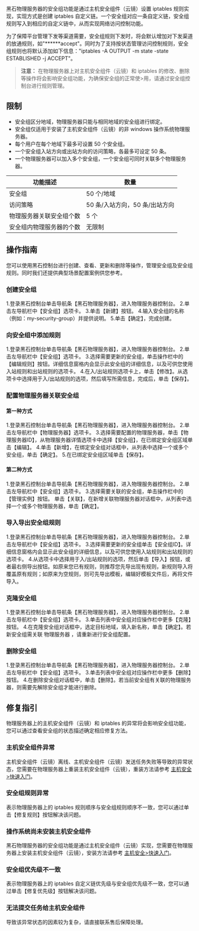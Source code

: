 黑石物理服务器的安全组功能是通过主机安全组件（云镜）设置 iptables 规则实现，实现方式是创建 iptables 自定义链。一个安全组对应一条自定义链，安全组规则写入到相应的自定义链中，从而实现网络访问控制功能。

为了保障平台管理下发等渠道需要，安全组规则下发时，将会默认增加对下发渠道的放通规则，如"******accept"。同时为了支持按状态管理访问控制规则，安全组规则也将默认添加如下信息："iptables -A OUTPUT -m state -state ESTABLISHED -j ACCEPT"。

>**注意：**
>在物理服务器上对主机安全组件（云镜）和 iptables 的修改、删除等操作将会影响安全组功能，为确保安全组的正常使>用，请通过安全组控制台进行规则管理。

## 限制
- 安全组区分地域，物理服务器只能与相同地域的安全组进行绑定。
- 安全组仅适用于安装了主机安全组件（云镜）的非 windows 操作系统物理服务器。
- 每个用户在每个地域下最多可设置 50 个安全组。
- 一个安全组入站方向或出站方向的访问策略，各最多可设定 50 条。
- 一个物理服务器可以加入多个安全组，一个安全组可同时关联多个物理服务器。

| 功能描述         | 数量                  |
| ------------ | ------------------- |
| 安全组          | 50 个/地域             |
| 访问策略         | 50 条/入站方向，50 条/出站方向 |
| 物理服务器关联安全组个数 | 5 个                  |
| 安全组内物理服务器的个数 | 无限制                 |

## 操作指南
您可以使用黑石控制台进行创建、查看、更新和删除等操作，管理安全组及安全组规则。同时我们还提供典型场景配置案例供您参考。
### 创建安全组
1.登录黑石控制台单击导航条【黑石物理服务器】，进入物理服务器控制台。
2.单击左导航栏中【安全组】选项卡。
3.单击【新建】按钮。
4.输入安全组的名称（例如：my-security-group）并提供说明。
5.单击【确定】，完成创建。

### 向安全组中添加规则
1.登录黑石控制台单击导航条【黑石物理服务器】，进入物理服务器控制台。
2.单击左导航栏中【安全组】选项卡。
3.选择需要更新的安全组，单击操作栏中的【编辑规则】按钮。详细信息窗格内会显示此安全组的详细信息，以及可供您使用入站规则和出站规则的选项卡。
4.在入/出站规则选项卡上，单击【修改】。从选项卡中选择用于入/出站规则的选项，然后填写所需信息，完成后，单击【保存】。

### 配置物理服务器关联安全组
#### 第一种方式
1.登录黑石控制台单击导航条【黑石物理服务器】，进入物理服务器控制台。
2.单击左导航栏中【物理服务器】选项卡。
3.选择需要配置的物理服务器，单击【物理服务器ID】，从物理服务器详情选项卡中选择【安全组】，在已绑定安全组区域单击【编辑】。
4.单击【新增】，在绑定安全组对话框中，从列表中选择一个或多个安全组，单击【确定】。
5.在已绑定安全组区域单击【保存】。

#### 第二种方式
1.登录黑石控制台单击导航条【黑石物理服务器】，进入物理服务器控制台。
2.单击左导航栏中【安全组】选项卡。
3.选择需要关联的安全组，单击操作栏中的【管理实例】按钮。
单击【关联】，在新增关联物理服务器对话框中，从列表中选择一个或多个物理服务器，单击【确定】。

### 导入导出安全组规则
1.登录黑石控制台单击导航条【黑石物理服务器】，进入物理服务器控制台。
2.单击左导航栏中【安全组】选项卡。
3.选择需要更新的安全组单击【安全组ID】。详细信息窗格内会显示此安全组的详细信息，以及可供您使用入站规则和出站规则的选项卡。
4.从选项卡中选择用于入/出站规则的选项，然后单击【导入】按钮，或者最右侧导出按钮。如原来您已有规则，则推荐您先导出现有规则，新规则导入将覆盖原有规则；如原来为空规则，则可先导出模板，编辑好模板文件后，再将文件导入。

### 克隆安全组
1.登录黑石控制台单击导航条【黑石物理服务器】，进入物理服务器控制台。
2.单击左导航栏中【安全组】选项卡。
3.单击列表中安全组对应操作栏中更多【克隆】按钮。
4.在克隆安全组对话框中，选定目标地域，填入新名称，单击【确定】。若新安全组需关联 物理服务器 ，请重新进行安全组配置。


### 删除安全组
1.登录黑石控制台单击导航条【黑石物理服务器】，进入物理服务器控制台。
2.单击左导航栏中【安全组】选项卡。
3.单击列表中安全组对应操作栏中更多【删除】按钮。
4.在删除安全组对话框中，单击【删除】。若当前安全组有关联的物理服务器，则需要先解除安全组才能进行删除。


## 修复指引
物理服务器上的主机安全组件（云镜）和 iptables 的异常将会影响安全组功能，您可以通过查看安全组的状态描述确定相应修复方法。

### 主机安全组件异常
主机安全组件（云镜）离线、主机安全组件（云镜）发送任务失败等导致的异常状态，您需要在物理服务器上重装主机安全组件（云镜），重装方法请参考 [主机安全>快速入门](https://cloud.tencent.com/document/product/296/12236)。

### 安全组规则异常
表示物理服务器上的 iptables 规则顺序与安全组规则顺序不一致，您可以通过单击【修复规则】按钮解决该问题。

### 操作系统尚未安装主机安全组件
黑石物理服务器的安全组功能是通过主机安全组件（云镜）实现，您需要在物理服务器上安装主机安全组件（云镜），安装方法请参考 [主机安全>快速入门](https://cloud.tencent.com/document/product/296/12236)。

### 安全组优先级不一致
表示物理服务器上的 iptables 自定义链优先级与安全组优先级不一致，您可以通过单击【修复优先级】按钮解决该问题。

### 无法提交任务给主机安全组件
导致该异常状态的因素较为复杂，请直接联系售后保障处理。




